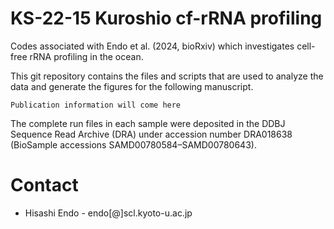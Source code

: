 # KS-22-15 Kuroshio cf-rRNA profiling

Codes associated with Endo et al. (2024, bioRxiv) which investigates cell-free rRNA profiling in the ocean.

This git repository contains the files and scripts that are used to analyze the data and generate the figures for the following manuscript.

```
Publication information will come here
```

The complete run files in each sample were deposited in the DDBJ Sequence Read Archive (DRA) under accession number DRA018638 (BioSample accessions SAMD00780584–SAMD00780643).


# Contact
- Hisashi Endo - endo[@]scl.kyoto-u.ac.jp
